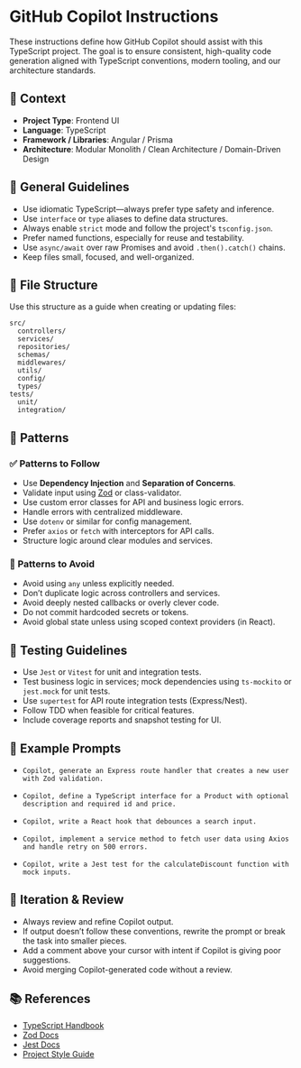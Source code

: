 # GitHub Copilot Instructions

These instructions define how GitHub Copilot should assist with this TypeScript project. The goal is to ensure consistent, high-quality code generation aligned with TypeScript conventions, modern tooling, and our architecture standards.

## 🧠 Context

- **Project Type**: Frontend UI
- **Language**: TypeScript
- **Framework / Libraries**: Angular /  Prisma 
- **Architecture**: Modular Monolith / Clean Architecture / Domain-Driven Design

## 🔧 General Guidelines

- Use idiomatic TypeScript—always prefer type safety and inference.
- Use `interface` or `type` aliases to define data structures.
- Always enable `strict` mode and follow the project's `tsconfig.json`.
- Prefer named functions, especially for reuse and testability.
- Use `async/await` over raw Promises and avoid `.then().catch()` chains.
- Keep files small, focused, and well-organized.

## 📁 File Structure

Use this structure as a guide when creating or updating files:

```text
src/
  controllers/
  services/
  repositories/
  schemas/
  middlewares/
  utils/
  config/
  types/
tests/
  unit/
  integration/
```

## 🧶 Patterns

### ✅ Patterns to Follow
- Use **Dependency Injection** and **Separation of Concerns**.
- Validate input using [Zod](https://zod.dev/) or class-validator.
- Use custom error classes for API and business logic errors.
- Handle errors with centralized middleware.
- Use `dotenv` or similar for config management.
- Prefer `axios` or `fetch` with interceptors for API calls.
- Structure logic around clear modules and services.

### 🚫 Patterns to Avoid
- Avoid using `any` unless explicitly needed.
- Don’t duplicate logic across controllers and services.
- Avoid deeply nested callbacks or overly clever code.
- Do not commit hardcoded secrets or tokens.
- Avoid global state unless using scoped context providers (in React).

## 🧪 Testing Guidelines

- Use `Jest` or `Vitest` for unit and integration tests.
- Test business logic in services; mock dependencies using `ts-mockito` or `jest.mock` for unit tests.
- Use `supertest` for API route integration tests (Express/Nest).
- Follow TDD when feasible for critical features.
- Include coverage reports and snapshot testing for UI.

## 🧩 Example Prompts
- `Copilot, generate an Express route handler that creates a new user with Zod validation.`

- `Copilot, define a TypeScript interface for a Product with optional description and required id and price.`

- `Copilot, write a React hook that debounces a search input.`

- `Copilot, implement a service method to fetch user data using Axios and handle retry on 500 errors.`

- `Copilot, write a Jest test for the calculateDiscount function with mock inputs.`

## 🔁 Iteration & Review

- Always review and refine Copilot output.
- If output doesn’t follow these conventions, rewrite the prompt or break the task into smaller pieces.
- Add a comment above your cursor with intent if Copilot is giving poor suggestions.
- Avoid merging Copilot-generated code without a review.

## 📚 References

- [TypeScript Handbook](https://www.typescriptlang.org/docs/handbook/intro.html)
- [Zod Docs](https://zod.dev/)
- [Jest Docs](https://jestjs.io/docs/getting-started)
- [Project Style Guide](https://ts.dev/style/)